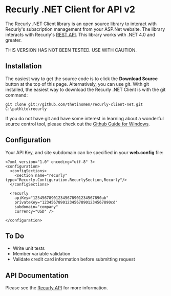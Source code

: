 ﻿# Recurly .NET Client for API v2

The Recurly .NET Client library is an open source library to interact with Recurly's subscription management from your ASP.Net website.
The library interacts with Recurly's [REST API](http://support.recurly.com/faqs/api).  This library works with .NET 4.0 and greater.

THIS VERSION HAS NOT BEEN TESTED. USE WITH CAUTION.

## Installation

The easiest way to get the source code is to click the **Download Source** button at the top of this page.  Alternatively, you can use git.
With git installed, the easiest way to download the Recurly .NET Client is with the git command:

    git clone git://github.com/thetinomen/recurly-client-net.git C:\path\to\recurly

If you do not have git and have some interest in learning about a wonderful source control tool, please check out the
[Github Guide for Windows](http://github.com/guides/using-git-and-github-for-the-windows-for-newbies).

## Configuration

Your API Key, and site subdomain can be specified in your **web.config** file:

    <?xml version="1.0" encoding="utf-8" ?>
    <configuration>
      <configSections>
        <section name="recurly" type="Recurly.Configuration.RecurlySection,Recurly"/>
      </configSections>
      
      <recurly 
        apiKey="123456789012345678901234567890ab"
        privateKey="123456789012345678901234567890cd"
        subdomain="company"
	    currency="USD" />
      
    </configuration>

## To Do

* Write unit tests
* Member variable validation
* Validate credit card information before submitting request


## API Documentation

Please see the [Recurly API](http://docs.recurly.com/api/basics/) for more information.